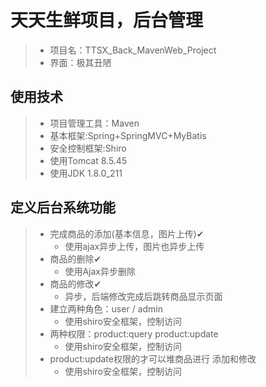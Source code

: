 # 天天生鲜项目，后台管理

> * 项目名：TTSX_Back_MavenWeb_Project
> * 界面：极其丑陋

## 使用技术

> * 项目管理工具：Maven
> * 基本框架:Spring+SpringMVC+MyBatis
> * 安全控制框架:Shiro
> * 使用Tomcat 8.5.45
> * 使用JDK 1.8.0_211

## 定义后台系统功能

>   - 完成商品的添加(基本信息，图片上传)✔
>       - 使用ajax异步上传，图片也异步上传
>   - 商品的删除✔
>       - 使用Ajax异步删除
>   - 商品的修改✔
>       - 异步，后端修改完成后跳转商品显示页面
>   - 建立两种角色：user /  admin  
>       - 使用shiro安全框架，控制访问
>   - 两种权限：product:query  product:update  
>       - 使用shiro安全框架，控制访问
>   - product:update权限的才可以堆商品进行 添加和修改 
>       - 使用shiro安全框架，控制访问
